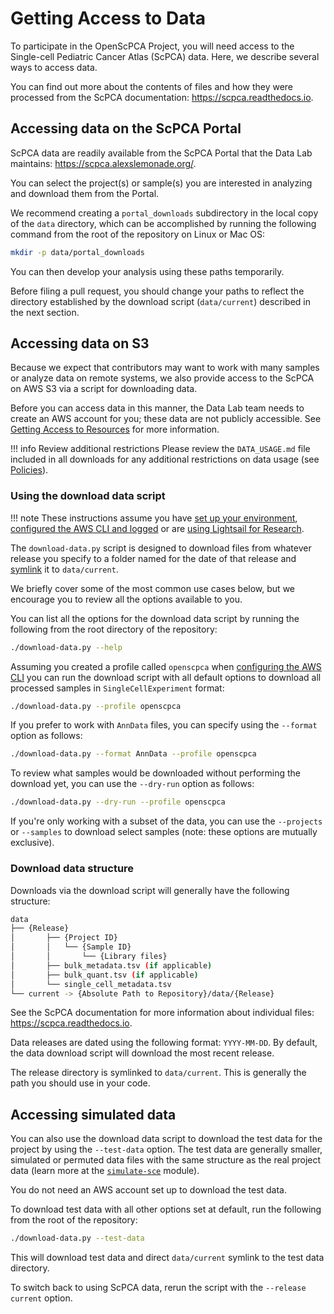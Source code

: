 # Getting Access to Data

To participate in the OpenScPCA Project, you will need access to the Single-cell Pediatric Cancer Atlas (ScPCA) data.
Here, we describe several ways to access data.

You can find out more about the contents of files and how they were processed from the ScPCA documentation: <https://scpca.readthedocs.io>.

## Accessing data on the ScPCA Portal

ScPCA data are readily available from the ScPCA Portal that the Data Lab maintains: <https://scpca.alexslemonade.org/>.

You can select the project(s) or sample(s) you are interested in analyzing and download them from the Portal.

We recommend creating a `portal_downloads` subdirectory in the local copy of the `data` directory, which can be accomplished by running the following command from the root of the repository on Linux or Mac OS:

```sh
mkdir -p data/portal_downloads
```

You can then develop your analysis using these paths temporarily.

Before filing a pull request, you should change your paths to reflect the directory established by the download script (`data/current`) described in the next section.

## Accessing data on S3

Because we expect that contributors may want to work with many samples or analyze data on remote systems, we also provide access to the ScPCA on AWS S3 via a script for downloading data.

Before you can access data in this manner, the Data Lab team needs to create an AWS account for you; these data are not publicly accessible.
See [Getting Access to Resources](index.md) for more information.

!!! info Review additional restrictions
    Please review the `DATA_USAGE.md` file included in all downloads for any additional restrictions on data usage (see [Policies](../../policies/index.md)).

### Using the download data script

!!! note
    These instructions assume you have [set up your environment](../../technical-setup/environment-setup/index.md), [configured the AWS CLI and logged](../../technical-setup/environment-setup/configure-aws-cli.md) or are [using Lightsail for Research](../software-platforms/lsfr/index.md).

The `download-data.py` script is designed to download files from whatever release you specify to a folder named for the date of that release and [symlink](https://en.wikipedia.org/wiki/Symbolic_link) it to `data/current`.

We briefly cover some of the most common use cases below, but we encourage you to review all the options available to you.

You can list all the options for the download data script by running the following from the root directory of the repository:

```sh
./download-data.py --help
```

Assuming you created a profile called `openscpca` when [configuring the AWS CLI](../../technical-setup/environment-setup/configure-aws-cli.md) you can run the download script with all default options to download all processed samples in `SingleCellExperiment` format:

```sh
./download-data.py --profile openscpca
```

If you prefer to work with `AnnData` files, you can specify using the `--format` option as follows:

```sh
./download-data.py --format AnnData --profile openscpca
```

To review what samples would be downloaded without performing the download yet, you can use the `--dry-run` option as follows:

```sh
./download-data.py --dry-run --profile openscpca
```

If you're only working with a subset of the data, you can use the `--projects` or `--samples` to download select samples (note: these options are mutually exclusive).

### Download data structure

Downloads via the download script will generally have the following structure:

```sh
data
├── {Release}
│       ├── {Project ID}
│       │   └── {Sample ID}
│       │       └── {Library files}
│       ├── bulk_metadata.tsv (if applicable)
│       ├── bulk_quant.tsv (if applicable)
│       └── single_cell_metadata.tsv
└── current -> {Absolute Path to Repository}/data/{Release}
```

See the ScPCA documentation for more information about individual files: <https://scpca.readthedocs.io>.

Data releases are dated using the following format: `YYYY-MM-DD`.
By default, the data download script will download the most recent release.

The release directory is symlinked to `data/current`.
This is generally the path you should use in your code.

## Accessing simulated data

You can also use the download data script to download the test data for the project by using the `--test-data` option.
The test data are generally smaller, simulated or permuted data files with the same structure as the real project data (learn more at the [`simulate-sce`](https://github.com/AlexsLemonade/OpenScPCA-analysis/tree/main/analyses/simulate-sce) module).

You do not need an AWS account set up to download the test data.

To download test data with all other options set at default, run the following from the root of the repository:

```sh
./download-data.py --test-data
```

This will download test data and direct `data/current` symlink to the test data directory.

To switch back to using ScPCA data, rerun the script with the `--release current` option.
